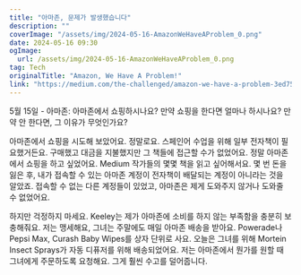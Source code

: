 ```yaml
---
title: "아마존, 문제가 발생했습니다"
description: ""
coverImage: "/assets/img/2024-05-16-AmazonWeHaveAProblem_0.png"
date: 2024-05-16 09:30
ogImage: 
  url: /assets/img/2024-05-16-AmazonWeHaveAProblem_0.png
tag: Tech
originalTitle: "Amazon, We Have A Problem!"
link: "https://medium.com/the-challenged/amazon-we-have-a-problem-3ed75b71efcd"
---
```



5월 15일 - 아마존: 아마존에서 쇼핑하시나요? 만약 쇼핑을 한다면 얼마나 하시나요? 만약 안 한다면, 그 이유가 무엇인가요?

아마존에서 쇼핑을 시도해 보았어요. 정말로요. 스페인어 수업을 위해 일부 전자책이 필요했거든요. 구매했고 대금을 지불했지만 그 책들에 접근할 수가 없었어요. 정말 아마존에서 쇼핑을 하고 싶었어요. Medium 작가들의 몇몇 책을 읽고 싶어해서요. 몇 번 돈을 잃은 후, 내가 접속할 수 있는 아마존 계정이 전자책이 배달되는 계정이 아니라는 것을 알았죠. 접속할 수 없는 다른 계정들이 있었고, 아마존은 제게 도와주지 않거나 도와줄 수 없었어요.

하지만 걱정하지 마세요. Keeley는 제가 아마존에 소비를 하지 않는 부족함을 충분히 보충해줘요. 저는 맹세해요, 그녀는 주말에도 매일 아마존 배송을 받아요. Powerade나 Pepsi Max, Curash Baby Wipes를 상자 단위로 사요. 오늘은 그녀를 위해 Mortein Insect Sprays가 자동 디퓨저를 위해 배송되었어요. 저는 아마존에서 뭔가를 원할 때 그녀에게 주문하도록 요청해요. 그게 훨씬 수고를 덜어줍니다.